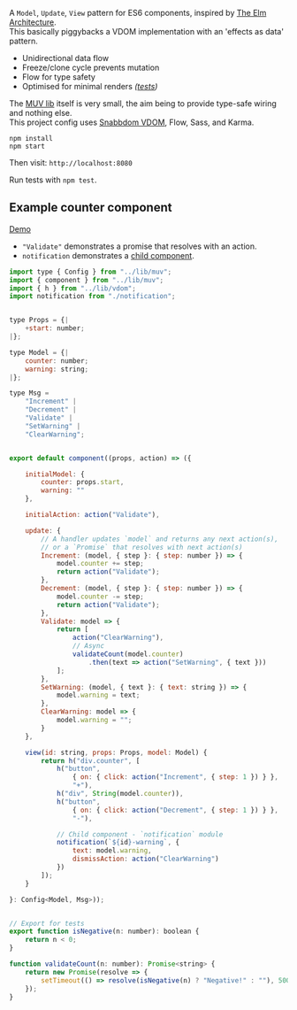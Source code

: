 
A `Model`, `Update`, `View` pattern for ES6 components, inspired by [The Elm Architecture](https://guide.elm-lang.org/architecture/).  
This basically piggybacks a VDOM implementation with an 'effects as data' pattern.

- Unidirectional data flow
- Freeze/clone cycle prevents mutation
- Flow for type safety
- Optimised for minimal renders *([tests](https://github.com/robCrawford/es6-muv/blob/master/src/test/lib/muvSpec.js))*

The [MUV lib](https://github.com/robCrawford/es6-muv/blob/master/src/js/lib/muv.js) itself is very small, the aim being to provide type-safe wiring and nothing else.  
This project config uses [Snabbdom VDOM](https://github.com/snabbdom/snabbdom), Flow, Sass, and Karma.  

```
npm install
npm start
```

Then visit: `http://localhost:8080`  

Run tests with `npm test`.  


Example counter component
-------------------------
[Demo](http://robcrawford.github.io/demos/es6-muv/)  

- `"Validate"` demonstrates a promise that resolves with an action.  
- `notification` demonstrates a [child component](https://github.com/robCrawford/es6-muv/blob/master/src/js/components/notification.js).  

```JavaScript
import type { Config } from "../lib/muv";
import { component } from "../lib/muv";
import { h } from "../lib/vdom";
import notification from "./notification";


type Props = {|
    +start: number;
|};

type Model = {|
    counter: number;
    warning: string;
|};

type Msg =
    "Increment" |
    "Decrement" |
    "Validate" |
    "SetWarning" |
    "ClearWarning";


export default component((props, action) => ({

    initialModel: {
        counter: props.start,
        warning: ""
    },

    initialAction: action("Validate"),

    update: {
        // A handler updates `model` and returns any next action(s),
        // or a `Promise` that resolves with next action(s)
        Increment: (model, { step }: { step: number }) => {
            model.counter += step;
            return action("Validate");
        },
        Decrement: (model, { step }: { step: number }) => {
            model.counter -= step;
            return action("Validate");
        },
        Validate: model => {
            return [
                action("ClearWarning"),
                // Async
                validateCount(model.counter)
                    .then(text => action("SetWarning", { text }))
            ];
        },
        SetWarning: (model, { text }: { text: string }) => {
            model.warning = text;
        },
        ClearWarning: model => {
            model.warning = "";
        }
    },

    view(id: string, props: Props, model: Model) {
        return h("div.counter", [
            h("button",
                { on: { click: action("Increment", { step: 1 }) } },
                "+"),
            h("div", String(model.counter)),
            h("button",
                { on: { click: action("Decrement", { step: 1 }) } },
                "-"),

            // Child component - `notification` module
            notification(`${id}-warning`, {
                text: model.warning,
                dismissAction: action("ClearWarning")
            })
        ]);
    }

}: Config<Model, Msg>));


// Export for tests
export function isNegative(n: number): boolean {
    return n < 0;
}

function validateCount(n: number): Promise<string> {
    return new Promise(resolve => {
        setTimeout(() => resolve(isNegative(n) ? "Negative!" : ""), 500);
    });
}
```
